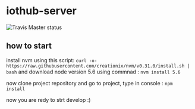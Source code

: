 # iothub-server


![Travis Master status](https://travis-ci.org/plysiu/iothub-server.svg?branch=master "Travis master branch status")
## how to start
install nvm using this script:
`curl -o- https://raw.githubusercontent.com/creationix/nvm/v0.31.0/install.sh | bash`
and download node version 5.6 using commnad :
`nvm install 5.6`

now clone project repository and go to project, type in console :
`npm install`

now you are redy to strt develop :)


